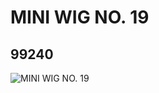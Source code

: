 # MINI WIG NO. 19
## 99240
![MINI WIG NO. 19](https://lc-www-live-s.legocdn.com/media/bricks/5/2/4657381.jpg)